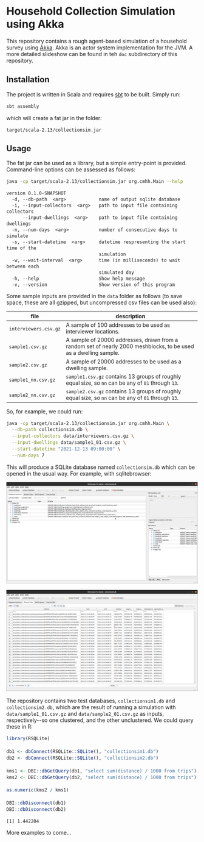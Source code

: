 # Household Collection Simulation using Akka

This repository contains a rough agent-based simulation of a household survey using [Akka](https://akka.io).  Akka is an actor system implementation for the JVM.  A more detailed slideshow can be found in teh `doc` subdirectory of this repository.

## Installation

The project is written in Scala and requires [sbt](https://www.scala-sbt.org/) to be built.  Simply run:

```bash
sbt assembly
```

which will create a fat jar in the folder:

```plaintext
target/scala-2.13/collectionsim.jar
```

## Usage

The fat jar can be used as a library, but a simple entry-point is provided.  Command-line options can be assessed as follows:

```bash
java -cp target/scala-2.13/collectionsim.jar org.cmhh.Main --help
```
```plaintext
version 0.1.0-SNAPSHOT
  -d, --db-path  <arg>            name of output sqlite database
  -i, --input-collectors  <arg>   path to input file containing collectors
      --input-dwellings  <arg>    path to input file containing dwellings
  -n, --num-days  <arg>           number of consecutive days to simulate
  -s, --start-datetime  <arg>     datetime respresenting the start time of the
                                  simulation
  -w, --wait-interval  <arg>      time (in milliseconds) to wait between each
                                  simulated day
  -h, --help                      Show help message
  -v, --version                   Show version of this program
```

Some sample inputs are provided in the `data` folder as follows (to save space, these are all gzipped, but uncompressed csv files can be used also):

file                  | description
----------------------|------------
`interviewers.csv.gz` | A sample of 100 addresses to be used as interviewer locations.
`sample1.csv.gz`      | A sample of 20000 addresses, drawn from a random set of nearly 2000 meshblocks, to be used as a dwelling sample.
`sample2.csv.gz`      | A sample of 20000 addresses to be used as a dwelling sample.
`sample1_nn.csv.gz`   | `sample1.csv.gz` contains 13 groups of roughly equal size, so `nn` can be any of `01` through `13`.
`sample2_nn.csv.gz`   | `sample2.csv.gz` contains 13 groups of roughly equal size, so `nn` can be any of `01` through `13`.

So, for example, we could run:

```bash
java -cp target/scala-2.13/collectionsim.jar org.cmhh.Main \
  --db-path collectionsim.db \
  --input-collectors data/interviewers.csv.gz \
  --input-dwellings data/sample1_01.csv.gz \
  --start-datetime "2021-12-13 09:00:00" \
  --num-days 7
```

This will produce a SQLite database named `collectionsim.db` which can be opened in the usual way.  For example, with sqlitebrowser:

![](img/collectionsim01.png)

![](img/collectionsim02.png)

The repository contains two test databases, `collectionsim1.db` and `collectionsim2.db`, which are the result of running a simulation with `data/sample1_01.csv.gz` and `data/sample2_01.csv.gz` as inputs, respectively--so one clustered, and the other unclustered.  We could query these in R:

```r
library(RSQLite)

db1 <- dbConnect(RSQLite::SQLite(), "collectionsim1.db")
db2 <- dbConnect(RSQLite::SQLite(), "collectionsim2.db")

kms1 <- DBI::dbGetQuery(db1, "select sum(distance) / 1000 from trips")
kms2 <- DBI::dbGetQuery(db2, "select sum(distance) / 1000 from trips")

as.numeric(kms2 / kms1)

DBI::dbDisconnect(db1)
DBI::dbDisconnect(db2)
```
```plaintext
[1] 1.442284
```

More examples to come...
